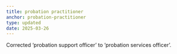 ```yaml
---
title: probation practitioner
anchor: probation-practitioner
type: updated
date: 2025-03-26
---
```


Corrected ‘probation support officer’ to ‘probation services officer’.

